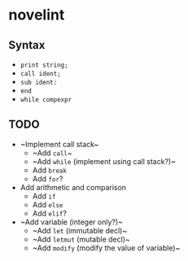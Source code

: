 # novelint

## Syntax

- `print string;`
- `call ident;`
- `sub ident:`
- `end`
- `while compexpr`

## TODO
- ~Implement call stack~
    - ~Add `call`~
    - ~Add `while` (implement using call stack?)~
    - Add `break`
    - Add `for`?
- Add arithmetic and comparison
    - Add `if`
    - Add `else`
    - Add `elif`?
- ~Add variable (integer only?)~
    - ~Add `let` (immutable decl)~
    - ~Add `letmut` (mutable decl)~
    - ~Add `modify` (modify the value of variable)~
